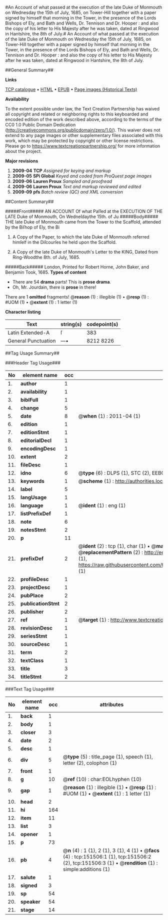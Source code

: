 #An Account of what passed at the execution of the late Duke of Monmouth on Wednesday the 15th of July, 1685, on Tower-Hill together with a paper signed by himself that morning in the Tower, in the presence of the Lords Bishops of Ely, and Bath and Wells, Dr. Tennison and Dr. Hooper : and also the copy of his letter to His Majesty after he was taken, dated at Ringwood in Hantshire, the 8th of July.#
An Account of what passed at the execution of the late Duke of Monmouth on Wednesday the 15th of July, 1685, on Tower-Hill together with a paper signed by himself that morning in the Tower, in the presence of the Lords Bishops of Ely, and Bath and Wells, Dr. Tennison and Dr. Hooper : and also the copy of his letter to His Majesty after he was taken, dated at Ringwood in Hantshire, the 8th of July.

##General Summary##

**Links**

[TCP catalogue](http://www.ota.ox.ac.uk/tcp/)  • 
[HTML](http://tei.it.ox.ac.uk/tcp/Texts-HTML/free/A75/A75842.html)  • 
[EPUB](http://tei.it.ox.ac.uk/tcp/Texts-EPUB/free/A75/A75842.epub) • 
[Page images (Historical Texts)](https://historicaltexts.jisc.ac.uk/eebo-43077456e)

**Availability**

To the extent possible under law, the Text Creation Partnership has waived all copyright and related or neighboring rights to this keyboarded and encoded edition of the work described above, according to the terms of the CC0 1.0 Public Domain Dedication (http://creativecommons.org/publicdomain/zero/1.0/). This waiver does not extend to any page images or other supplementary files associated with this work, which may be protected by copyright or other license restrictions. Please go to https://www.textcreationpartnership.org/ for more information about the project.

**Major revisions**

1. __2009-04__ __TCP__ *Assigned for keying and markup*
1. __2009-05__ __SPi Global__ *Keyed and coded from ProQuest page images*
1. __2009-06__ __Lauren Proux__ *Sampled and proofread*
1. __2009-06__ __Lauren Proux__ *Text and markup reviewed and edited*
1. __2009-09__ __pfs__ *Batch review (QC) and XML conversion*

##Content Summary##

#####Front#####
AN ACCOUNT Of what Paſſed at the EXECUTION OF THE LATE Duke of Monmouth, On Wedneſdaythe 15th. of Ju
#####Body#####
THE late Duke of Monmouth came from the Tower to the Scaffold, attended by the Biſhop of Ely, the Bi
1. A Copy of the Paper, to which the late Duke of Monmouth referred himſelf in the Diſcourſes he held upon the Scaffold.

1. A Copy of the late Duke of Monmouth's Letter to the KING, Dated from Ring-Woodthe 8th. of July, 1685.

#####Back#####
London, Printed for Robert Horne, John Baker, and Benjamin Took, 1685.
**Types of content**

  * There are 54 **drama** parts! This is **prose drama**.
  * Oh, Mr. Jourdain, there is **prose** in there!

There are 1 **omitted** fragments! 
 @__reason__ (1) : illegible (1)  •  @__resp__ (1) : #UOM (1)  •  @__extent__ (1) : 1 letter (1)

**Character listing**


|Text|string(s)|codepoint(s)|
|---|---|---|
|Latin Extended-A|ſ|383|
|General Punctuation|—•|8212 8226|

##Tag Usage Summary##

###Header Tag Usage###

|No|element name|occ|attributes|
|---|---|---|---|
|1.|__author__|1||
|2.|__availability__|1||
|3.|__biblFull__|1||
|4.|__change__|5||
|5.|__date__|8| @__when__ (1) : 2011-04 (1)|
|6.|__edition__|1||
|7.|__editionStmt__|1||
|8.|__editorialDecl__|1||
|9.|__encodingDesc__|1||
|10.|__extent__|2||
|11.|__fileDesc__|1||
|12.|__idno__|6| @__type__ (6) : DLPS (1), STC (2), EEBO-CITATION (1), OCLC (1), VID (1)|
|13.|__keywords__|1| @__scheme__ (1) : http://authorities.loc.gov/ (1)|
|14.|__label__|5||
|15.|__langUsage__|1||
|16.|__language__|1| @__ident__ (1) : eng (1)|
|17.|__listPrefixDef__|1||
|18.|__note__|6||
|19.|__notesStmt__|2||
|20.|__p__|11||
|21.|__prefixDef__|2| @__ident__ (2) : tcp (1), char (1)  •  @__matchPattern__ (2) : ([0-9\-]+):([0-9IVX]+) (1), (.+) (1)  •  @__replacementPattern__ (2) : http://eebo.chadwyck.com/downloadtiff?vid=$1&page=$2 (1), https://raw.githubusercontent.com/textcreationpartnership/Texts/master/tcpchars.xml#$1 (1)|
|22.|__profileDesc__|1||
|23.|__projectDesc__|1||
|24.|__pubPlace__|2||
|25.|__publicationStmt__|2||
|26.|__publisher__|2||
|27.|__ref__|1| @__target__ (1) : http://www.textcreationpartnership.org/docs/. (1)|
|28.|__revisionDesc__|1||
|29.|__seriesStmt__|1||
|30.|__sourceDesc__|1||
|31.|__term__|2||
|32.|__textClass__|1||
|33.|__title__|3||
|34.|__titleStmt__|2||


###Text Tag Usage###

|No|element name|occ|attributes|
|---|---|---|---|
|1.|__back__|1||
|2.|__body__|1||
|3.|__closer__|3||
|4.|__date__|2||
|5.|__desc__|1||
|6.|__div__|5| @__type__ (5) : title_page (1), speech (1), letter (2), colophon (1)|
|7.|__front__|1||
|8.|__g__|10| @__ref__ (10) : char:EOLhyphen (10)|
|9.|__gap__|1| @__reason__ (1) : illegible (1)  •  @__resp__ (1) : #UOM (1)  •  @__extent__ (1) : 1 letter (1)|
|10.|__head__|2||
|11.|__hi__|164||
|12.|__item__|11||
|13.|__list__|3||
|14.|__opener__|1||
|15.|__p__|73||
|16.|__pb__|4| @__n__ (4) : 1 (1), 2 (1), 3 (1), 4 (1)  •  @__facs__ (4) : tcp:151506:1 (1), tcp:151506:2 (2), tcp:151506:3 (1)  •  @__rendition__ (1) : simple:additions (1)|
|17.|__salute__|1||
|18.|__signed__|3||
|19.|__sp__|54||
|20.|__speaker__|54||
|21.|__stage__|14||
